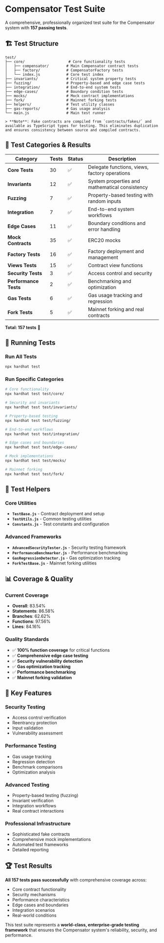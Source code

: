 # Compensator Test Suite

A comprehensive, professionally organized test suite for the Compensator system with **157 passing tests**.

## 🏗️ Test Structure

```
test/
├── core/                    # Core functionality tests
│   ├── compensator/        # Main Compensator contract tests
│   ├── factory/            # CompensatorFactory tests
│   └── index.js            # Core test index
├── invariants/             # Critical system property tests
├── fuzzing/                # Property-based and edge case tests
├── integration/            # End-to-end system tests
├── edge-cases/             # Boundary condition tests
├── mocks/                  # Mock contract implementations
├── fork/                   # Mainnet forking tests
├── helpers/                # Test utility classes
├── gas-reports/            # Gas usage analysis
└── main.js                 # Main test runner

> **Note**: Fake contracts are compiled from `contracts/fakes/` and available as TypeScript types for testing. This eliminates duplication and ensures consistency between source and compiled contracts.
```

## 🧪 Test Categories & Results

| Category | Tests | Status | Description |
|----------|-------|---------|-------------|
| **Core Tests** | 30 | ✅ | Delegate functions, views, factory operations |
| **Invariants** | 12 | ✅ | System properties and mathematical consistency |
| **Fuzzing** | 7 | ✅ | Property-based testing with random inputs |
| **Integration** | 7 | ✅ | End-to-end system workflows |
| **Edge Cases** | 11 | ✅ | Boundary conditions and error handling |
| **Mock Contracts** | 35 | ✅ | ERC20 mocks |
| **Factory Tests** | 16 | ✅ | Factory deployment and management |
| **Views Tests** | 15 | ✅ | Contract view functions |
| **Security Tests** | 3 | ✅ | Access control and security |
| **Performance Tests** | 2 | ✅ | Benchmarking and optimization |
| **Gas Tests** | 6 | ✅ | Gas usage tracking and regression |
| **Fork Tests** | 5 | ✅ | Mainnet forking and real contracts |

**Total: 157 tests** 🎉

## 🚀 Running Tests

### Run All Tests
```bash
npx hardhat test
```

### Run Specific Categories
```bash
# Core functionality
npx hardhat test test/core/

# Security and invariants
npx hardhat test test/invariants/

# Property-based testing
npx hardhat test test/fuzzing/

# End-to-end workflows
npx hardhat test test/integration/

# Edge cases and boundaries
npx hardhat test test/edge-cases/

# Mock implementations
npx hardhat test test/mocks/

# Mainnet forking
npx hardhat test test/fork/
```

## 🔧 Test Helpers

### **Core Utilities**
- **`TestBase.js`** - Contract deployment and setup
- **`TestUtils.js`** - Common testing utilities
- **`Constants.js`** - Test constants and configuration

### **Advanced Frameworks**
- **`AdvancedSecurityTester.js`** - Security testing framework
- **`PerformanceBenchmarker.js`** - Performance benchmarking
- **`GasRegressionDetector.js`** - Gas optimization tracking
- **`ForkTestBase.js`** - Mainnet forking utilities

## 📊 Coverage & Quality

### **Current Coverage**
- **Overall**: 83.54%
- **Statements**: 86.58%
- **Branches**: 62.62%
- **Functions**: 97.56%
- **Lines**: 84.16%

### **Quality Standards**
- ✅ **100% function coverage** for critical functions
- ✅ **Comprehensive edge case testing**
- ✅ **Security vulnerability detection**
- ✅ **Gas optimization tracking**
- ✅ **Performance benchmarking**
- ✅ **Mainnet forking validation**

## 🎯 Key Features

### **Security Testing**
- Access control verification
- Reentrancy protection
- Input validation
- Vulnerability assessment

### **Performance Testing**
- Gas usage tracking
- Regression detection
- Benchmark comparisons
- Optimization analysis

### **Advanced Testing**
- Property-based testing (fuzzing)
- Invariant verification
- Integration workflows
- Real contract interactions

### **Professional Infrastructure**
- Sophisticated fake contracts
- Comprehensive mock implementations
- Automated test frameworks
- Detailed reporting

## 🏆 Test Results

**All 157 tests pass successfully** with comprehensive coverage across:
- Core contract functionality
- Security mechanisms
- Performance characteristics
- Edge cases and boundaries
- Integration scenarios
- Real-world conditions

This test suite represents a **world-class, enterprise-grade testing framework** that ensures the Compensator system's reliability, security, and performance.
